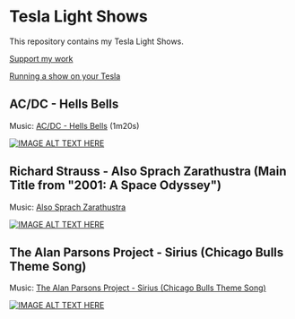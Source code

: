 # Tesla Light Shows

This repository contains my Tesla Light Shows.

[Support my work](https://www.paypal.com/paypalme/floriandagefoerde)

[Running a show on your Tesla](https://github.com/teslamotors/light-show#running-a-custom-show-on-a-vehicle)

## AC/DC - Hells Bells
Music: [AC/DC - Hells Bells](https://music.youtube.com/watch?v=GL56LY6fE0E) (1m20s)

[![IMAGE ALT TEXT HERE](https://img.youtube.com/vi/Y1woGTcoJ5s/0.jpg)](https://www.youtube.com/watch?v=Y1woGTcoJ5s)

## Richard Strauss - Also Sprach Zarathustra (Main Title from "2001: A Space Odyssey")
Music: [Also Sprach Zarathustra](https://music.youtube.com/watch?v=zUo42oZSxgw)

[![IMAGE ALT TEXT HERE](https://img.youtube.com/vi/fFvtk3J46cw/0.jpg)](https://www.youtube.com/watch?v=fFvtk3J46cw)

## The Alan Parsons Project - Sirius (Chicago Bulls Theme Song)
Music: [The Alan Parsons Project - Sirius (Chicago Bulls Theme Song)](https://music.youtube.com/watch?v=UywKZcH_Wk0)

[![IMAGE ALT TEXT HERE](https://img.youtube.com/vi/TfZJQYLJDIw/0.jpg)](https://www.youtube.com/watch?v=TfZJQYLJDIw)

